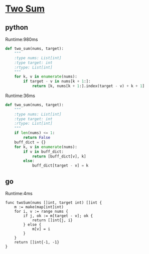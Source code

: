 # [Two Sum](https://leetcode.com/problems/two-sum/description/)

## python

Runtime:980ms

```python
def two_sum(nums, target):
    """
    :type nums: List[int]
    :type target: int
    :rtype: List[int]
    """
    for k, v in enumerate(nums):
        if target - v in nums[k + 1:]:
            return [k, nums[k + 1:].index(target - v) + k + 1]
```

Runtime:36ms

```python
def two_sum(nums, target):
    """
    :type nums: List[int]
    :type target: int
    :rtype: List[int]
    """
    if len(nums) <= 1:
        return False
    buff_dict = {}
    for k, v in enumerate(nums):
        if v in buff_dict:
            return [buff_dict[v], k]
        else:
            buff_dict[target - v] = k
```

## go

Runtime:4ms

```golang
func twoSum(nums []int, target int) []int {
    m := make(map[int]int)
    for i, v := range nums {
        if j, ok := m[target - v]; ok {
            return []int{j, i}
        } else {
            m[v] = i
        }
    }
    return []int{-1, -1}
}
```
